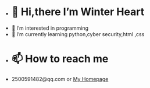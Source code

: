- <h1>👋 Hi,there I’m Winter Heart
- 👀 I’m interested in programming
- 🌱 I’m currently learning python,cyber security,html ,css
- <h1>📫 How to reach me 
- <p>2500591482@qq.com or <a href="https://whgal.top/">My Homepage
<!---
nomaluser/nomaluser is a ✨ special ✨ repository because its `README.md` (this file) appears on your GitHub profile.
You can click the Preview link to take a look at your changes.
--->
